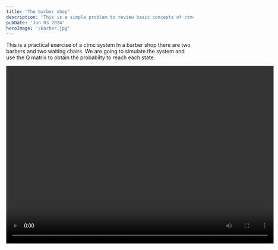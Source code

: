 ```yaml
---
title: 'The barber shop'
description: 'This is a simple problem to review basic concepts of ctmc '
pubDate: 'Jun 03 2024'
heroImage: '/Barber.jpg'
---
```

This is a practical exercise of a ctmc system
In a barber shop there are two barbers and two waiting chairs.
We are going to simulate the system and use the Q matrix to obtain the probabilty to reach each state.

<video width="720" height="480" controls>
  <source src="/barbershop.mp4" type="video/mp4">
</video>